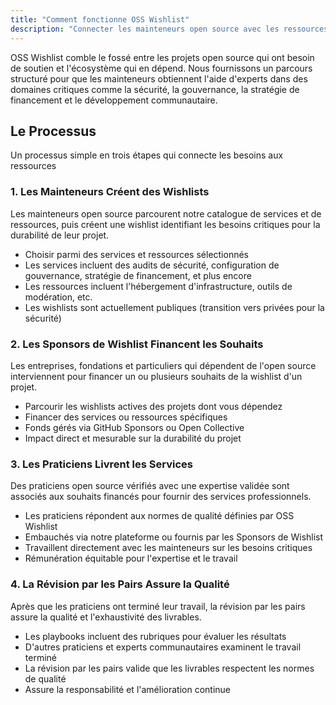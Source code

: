 ```yaml
---
title: "Comment fonctionne OSS Wishlist"
description: "Connecter les mainteneurs open source avec les ressources dont ils ont besoin pour la santé durable du projet"
---
```


OSS Wishlist comble le fossé entre les projets open source qui ont besoin de soutien et l'écosystème qui en dépend. Nous fournissons un parcours structuré pour que les mainteneurs obtiennent l'aide d'experts dans des domaines critiques comme la sécurité, la gouvernance, la stratégie de financement et le développement communautaire.

## Le Processus

Un processus simple en trois étapes qui connecte les besoins aux ressources

### 1. Les Mainteneurs Créent des Wishlists

Les mainteneurs open source parcourent notre catalogue de services et de ressources, puis créent une wishlist identifiant les besoins critiques pour la durabilité de leur projet.

- Choisir parmi des services et ressources sélectionnés
- Les services incluent des audits de sécurité, configuration de gouvernance, stratégie de financement, et plus encore
- Les ressources incluent l'hébergement d'infrastructure, outils de modération, etc.
- Les wishlists sont actuellement publiques (transition vers privées pour la sécurité)

### 2. Les Sponsors de Wishlist Financent les Souhaits

Les entreprises, fondations et particuliers qui dépendent de l'open source interviennent pour financer un ou plusieurs souhaits de la wishlist d'un projet.

- Parcourir les wishlists actives des projets dont vous dépendez
- Financer des services ou ressources spécifiques
- Fonds gérés via GitHub Sponsors ou Open Collective
- Impact direct et mesurable sur la durabilité du projet

### 3. Les Praticiens Livrent les Services

Des praticiens open source vérifiés avec une expertise validée sont associés aux souhaits financés pour fournir des services professionnels.

- Les praticiens répondent aux normes de qualité définies par OSS Wishlist
- Embauchés via notre plateforme ou fournis par les Sponsors de Wishlist
- Travaillent directement avec les mainteneurs sur les besoins critiques
- Rémunération équitable pour l'expertise et le travail

### 4. La Révision par les Pairs Assure la Qualité

Après que les praticiens ont terminé leur travail, la révision par les pairs assure la qualité et l'exhaustivité des livrables.

- Les playbooks incluent des rubriques pour évaluer les résultats
- D'autres praticiens et experts communautaires examinent le travail terminé
- La révision par les pairs valide que les livrables respectent les normes de qualité
- Assure la responsabilité et l'amélioration continue
